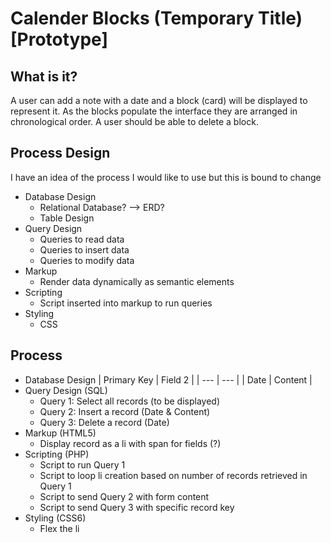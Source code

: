 # Calender Blocks (Temporary Title) [Prototype]

## What is it?
A user can add a note with a date and a block (card) will be displayed to represent it. As the blocks populate the interface they are arranged in chronological order. A user should be able to delete a block.

## Process Design 
I have an idea of the process I would like to use but this is bound to change

* Database Design
    * Relational Database? --> ERD?
    * Table Design
* Query Design
    * Queries to read data
    * Queries to insert data
    * Queries to modify data
* Markup
    * Render data dynamically as semantic elements
* Scripting
    * Script inserted into markup to run queries
* Styling
    * CSS
        
## Process

* Database Design
    | Primary Key | Field 2 |
    | --- | --- |
    | Date | Content |
* Query Design (SQL)
    * Query 1: Select all records (to be displayed)
    * Query 2: Insert a record (Date & Content)
    * Query 3: Delete a record (Date)
* Markup (HTML5)
    * Display record as a li with span for fields (?)
* Scripting (PHP)
    * Script to run Query 1
    * Script to loop li creation based on number of records retrieved in Query 1
    * Script to send Query 2 with form content
    * Script to send Query 3 with specific record key
* Styling (CSS6)
    * Flex the li